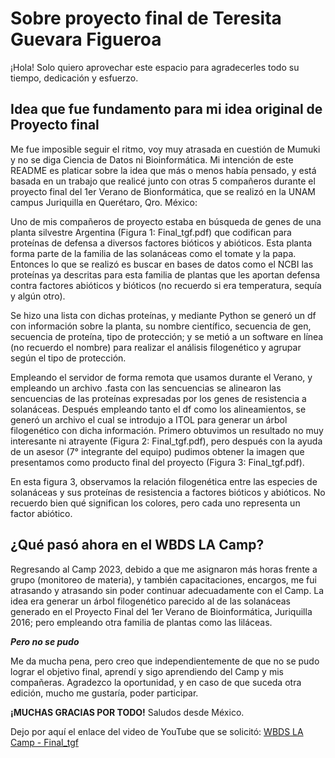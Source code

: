 # Sobre proyecto final de Teresita Guevara Figueroa
¡Hola!
Solo quiero aprovechar este espacio para agradecerles todo su tiempo, dedicación y esfuerzo.

## Idea que fue fundamento para mi idea original de **Proyecto final**
Me fue imposible seguir el ritmo, voy muy atrasada en cuestión de Mumuki y no se diga Ciencia de Datos ni Bioinformática.
Mi intención de este README es platicar sobre la idea que más o menos había pensado, y está basada en un trabajo que realicé junto con otras 5 compañeros
durante el proyecto final del 1er Verano de Bionformática, que se realizó en la UNAM campus Juriquilla en Querétaro, Qro. México:

Uno de mis compañeros de proyecto estaba en búsqueda de genes de una planta silvestre Argentina (Figura 1: Final_tgf.pdf) que codifican para proteínas
de defensa a diversos factores bióticos y abióticos.
Esta planta forma parte de la familia de las solanáceas como el tomate y la papa.
Entonces lo que se realizó es buscar en bases de datos como el NCBI las proteínas ya descritas para esta familia de plantas que les aportan defensa contra
factores abióticos y bióticos (no recuerdo si era temperatura, sequía y algún otro).

Se hizo una lista con dichas proteínas, y mediante Python se generó un df con información sobre la planta, su nombre científico, secuencia de gen, secuencia
de proteína, tipo de protección; y se metió a un software en línea (no recuerdo el nombre) para realizar el análisis filogenético y agrupar según 
el tipo de protección.

Empleando el servidor de forma remota que usamos durante el Verano, y empleando un archivo .fasta con las sencuencias se alinearon las sencuencias de las
proteínas expresadas por los genes de resistencia a solanáceas.
Después empleando tanto el df como los alineamientos, se generó un archivo el cual se introdujo a ITOL para generar un árbol filogenético con dicha información.
Primero obtuvimos un resultado no muy interesante ni atrayente (Figura 2: Final_tgf.pdf), pero después con la ayuda de un asesor (7° integrante del equipo)
pudimos obtener la imagen que presentamos como producto final del proyecto (Figura 3: Final_tgf.pdf).

En esta figura 3, observamos la relación filogenética entre las especies de solanáceas y sus proteínas de resistencia a factores bióticos y abióticos.
No recuerdo bien qué significan los colores, pero cada uno representa un factor abiótico.

## ¿Qué pasó ahora en el WBDS LA Camp?
Regresando al Camp 2023, debido a que me asignaron más horas frente a grupo (monitoreo de materia), y también capacitaciones, encargos, me fui atrasando y
atrasando sin poder continuar adecuadamente con el Camp. 
La idea era generar un árbol filogenético parecido al de las solanáceas generado en el Proyecto Final del 1er Verano de Bioinformática, Juriquilla 2016; pero empleando otra familia de plantas como las liláceas.

***Pero no se pudo***

Me da mucha pena, pero creo que independientemente de que no se pudo lograr el objetivo final,
aprendí y sigo aprendiendo del Camp y mis compañeras. Agradezco la oportunidad, y en caso de que suceda otra edición, mucho me gustaría, poder participar.

**¡MUCHAS GRACIAS POR TODO!**
Saludos desde México.

Dejo por aquí el enlace del video de YouTube que se solicitó: [WBDS LA Camp - Final_tgf](https://youtu.be/Vo_Z9r9ABow)
